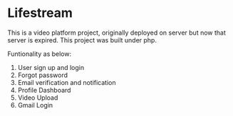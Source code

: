 # Lifestream

This is a video platform project, originally deployed on server but now that server is expired.
This project was built under php.

Funtionality as below:

1. User sign up and login
2. Forgot password
3. Email verification and notification
4. Profile Dashboard
5. Video Upload
6. Gmail Login
